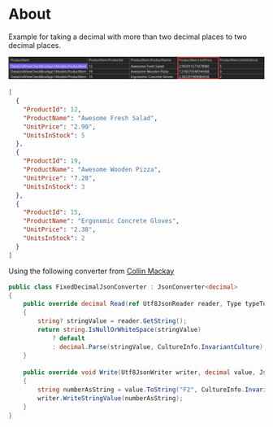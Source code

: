 ﻿# About

Example for taking a decimal with more than two decimal places to two decimal places.


![Unit Price](assets/UnitPrice.png)

```json
[
  {
    "ProductId": 12,
    "ProductName": "Awesome Fresh Salad",
    "UnitPrice": "2.99",
    "UnitsInStock": 5
  },
  {
    "ProductId": 19,
    "ProductName": "Awesome Wooden Pizza",
    "UnitPrice": "7.28",
    "UnitsInStock": 3
  },
  {
    "ProductId": 15,
    "ProductName": "Ergonomic Concrete Gloves",
    "UnitPrice": "2.38",
    "UnitsInStock": 2
  }
]
```

Using the following converter from [Collin Mackay](https://colinmackay.scot/tag/system-text-json/)

```csharp
public class FixedDecimalJsonConverter : JsonConverter<decimal>
{
    public override decimal Read(ref Utf8JsonReader reader, Type typeToConvert, JsonSerializerOptions options)
    {
        string? stringValue = reader.GetString();
        return string.IsNullOrWhiteSpace(stringValue)
            ? default
            : decimal.Parse(stringValue, CultureInfo.InvariantCulture);
    }

    public override void Write(Utf8JsonWriter writer, decimal value, JsonSerializerOptions options)
    {
        string numberAsString = value.ToString("F2", CultureInfo.InvariantCulture);
        writer.WriteStringValue(numberAsString);
    }
}
```
